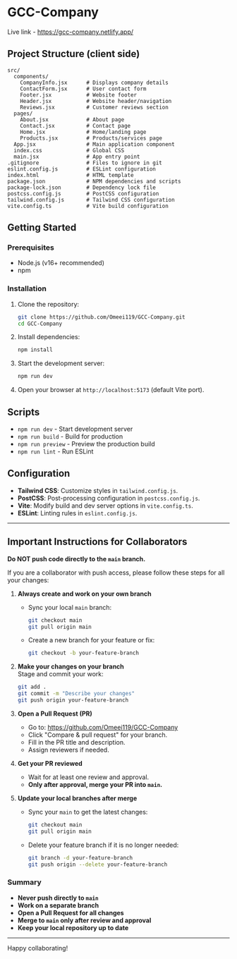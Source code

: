 # GCC-Company

Live link - https://gcc-company.netlify.app/
## Project Structure (client side)

```
src/
  components/
    CompanyInfo.jsx      # Displays company details
    ContactForm.jsx      # User contact form
    Footer.jsx           # Website footer
    Header.jsx           # Website header/navigation
    Reviews.jsx          # Customer reviews section
  pages/
    About.jsx            # About page
    Contact.jsx          # Contact page
    Home.jsx             # Home/landing page
    Products.jsx         # Products/services page
  App.jsx                # Main application component
  index.css              # Global CSS
  main.jsx               # App entry point
.gitignore               # Files to ignore in git
eslint.config.js         # ESLint configuration
index.html               # HTML template
package.json             # NPM dependencies and scripts
package-lock.json        # Dependency lock file
postcss.config.js        # PostCSS configuration
tailwind.config.js       # Tailwind CSS configuration
vite.config.ts           # Vite build configuration
```

## Getting Started

### Prerequisites

- Node.js (v16+ recommended)
- npm 

### Installation

1. Clone the repository:
   ```bash
   git clone https://github.com/Omeei119/GCC-Company.git
   cd GCC-Company
   ```

2. Install dependencies:
   ```bash
   npm install
   ```

3. Start the development server:
   ```bash
   npm run dev
   ```

4. Open your browser at `http://localhost:5173` (default Vite port).

## Scripts

- `npm run dev` - Start development server
- `npm run build` - Build for production
- `npm run preview` - Preview the production build
- `npm run lint` - Run ESLint

## Configuration

- **Tailwind CSS**: Customize styles in `tailwind.config.js`.
- **PostCSS**: Post-processing configuration in `postcss.config.js`.
- **Vite**: Modify build and dev server options in `vite.config.ts`.
- **ESLint**: Linting rules in `eslint.config.js`.

---

## Important Instructions for Collaborators

**Do NOT push code directly to the `main` branch.**

If you are a collaborator with push access, please follow these steps for all your changes:

1. **Always create and work on your own branch**

   - Sync your local `main` branch:
     ```bash
     git checkout main
     git pull origin main
     ```

   - Create a new branch for your feature or fix:
     ```bash
     git checkout -b your-feature-branch
     ```

2. **Make your changes on your branch**  
   Stage and commit your work:
   ```bash
   git add .
   git commit -m "Describe your changes"
   git push origin your-feature-branch
   ```

3. **Open a Pull Request (PR)**
   - Go to: https://github.com/Omeei119/GCC-Company
   - Click "Compare & pull request" for your branch.
   - Fill in the PR title and description.
   - Assign reviewers if needed.

4. **Get your PR reviewed**
   - Wait for at least one review and approval.
   - **Only after approval, merge your PR into `main`.**

5. **Update your local branches after merge**
   - Sync your `main` to get the latest changes:
     ```bash
     git checkout main
     git pull origin main
     ```
   - Delete your feature branch if it is no longer needed:
     ```bash
     git branch -d your-feature-branch
     git push origin --delete your-feature-branch
     ```

### Summary

- **Never push directly to `main`**
- **Work on a separate branch**
- **Open a Pull Request for all changes**
- **Merge to `main` only after review and approval**
- **Keep your local repository up to date**

---

Happy collaborating!
